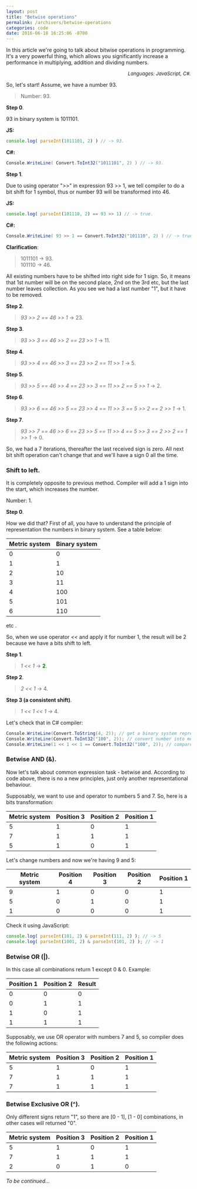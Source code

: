 ```yaml
---
layout: post
title: "Betwise operations"
permalink: /archivers/betwise-operations
categories: code
date: 2016-06-18 16:25:06 -0700
---
```


In this article we're going to talk about bitwise operations in programming. It's a very powerful thing, which allows you significantly increase a performance in multiplying, addition and dividing numbers.

<div align="right" style="font-style:italic;font-size:13px;"> Languages: JavaScript, C#.</div>

So, let's start! Assume, we have a number 93.

> Number: 93.

**Step 0**.

93 in binary system is 1011101.<br/>

**JS:**

```javascript
console.log( parseInt(1011101, 2) ) // -> 93.
```

**C#:**

```cs
Console.WriteLine( Convert.ToInt32("1011101", 2) ) // -> 93.
```

**Step 1**.

Due to using operator ">>" in expression 93 >> 1, we tell compiler to do a bit shift for 1 symbol, thus or number 93 will be transformed into 46.

**JS:**

```javascript
console.log( parseInt(101110, 2) == 93 >> 1) // -> true.
```

**C#:**

```csharp
Console.WriteLine( 93 >> 1 == Convert.ToInt32("101110", 2) ) // -> true.
```

**Clarification**:

> 1011101 -> 93. <br/>
> 101110 -> 46.

<!--more-->

All existing numbers have to be shifted into right side for 1 sign. 
So, it means that 1st number will be on the second place, 2nd on the 3rd etc, but the last number leaves collection. 
As you see we had a last number "1", but it have to be removed.

**Step 2**.

> *93 >> 2 == 46 >> 1* -> 23.

**Step 3**.

> *93 >> 3 == 46 >> 2 == 23 >> 1* -> 11.

**Step 4**.

> *93 >> 4 == 46 >> 3 == 23 >> 2 == 11 >> 1* -> 5.

**Step 5**.

> *93 >> 5 == 46 >> 4 == 23 >> 3 == 11 >> 2 == 5 >> 1* -> 2.

**Step 6**.

> *93 >> 6 == 46 >> 5 == 23 >> 4 == 11 >> 3 == 5 >> 2 == 2 >> 1* -> 1.

**Step 7**.

> *93 >> 7 == 46 >> 6 == 23 >> 5 == 11 >> 4 == 5 >> 3 == 2 >> 2 == 1 >> 1* -> 0.

So, we had a 7 iterations, thereafter the last received sign is zero. All next bit shift operation can't change that and we'll have a sign 0 all the time.

### Shift to left.

It is completely opposite to previous method. Compiler will add a 1 sign into the start, which increases the number.

Number: 1.

**Step 0**.

How we did that? First of all, you have to understand the principle of representation the numbers in binary system. See a table below:

Metric system | Binary system
------------ | -------------
0 | 0
1 | 1
2 | 10
3 | 11
4 | 100
5 | 101
6 | 110

etc .

So, when we use operator *<<* and apply it for number 1, the result will be 2 because we have a bits shift to left.

**Step 1**.

> *1 << 1* -> <b style="color:green;">2</b>.

**Step 2**.

> *2 << 1* -> 4.

**Step 3 (a consistent shift)**.

> *1 << 1 << 1* -> 4.

Let's check that in C# compiler:

```cs
Console.WriteLine(Convert.ToString(4, 2)); // get a binary system representation
Console.WriteLine(Convert.ToInt32("100", 2)); // convert number into metric system
Console.WriteLine(1 << 1 << 1 == Convert.ToInt32("100", 2)); // compare results
```

### Betwise AND (&).

Now let's talk about common expression task - betwise and. According to code above, there is no a new principles, just only another representational behaviour.

Supposably, we want to use and operator to numbers 5 and 7. So, here is a bits transformation:

Metric system | Position 3 | Position 2 | Position 1
------------ | ------------ | ------------- | -------------
5 | 1 | 0 | 1
7 | 1 | 1 | 1
5 | 1 | 0 | 1

Let's change numbers and now we're having 9 and 5:

Metric system | Position 4 | Position 3 | Position 2 | Position 1
------------ | ------------ | ------------- | ------------ | -------------
9 | 1 | 0 | 0 | 1
5 | 0 | 1 | 0 | 1
1 | 0 | 0 | 0 | 1

Check it using JavaScript:

```javascript                                                                                                          
console.log( parseInt(101, 2) & parseInt(111, 2) ); // -> 5
console.log( parseInt(1001, 2) & parseInt(101, 2) ); // -> 1
```

### Betwise OR (|).

In this case all combinations return 1 except 0 & 0. Example:

Position 1 | Position 2 | Result
------------ | ------------- | -------------
0 | 0 | 0
0 | 1 | 1
1 | 0 | 1
1 | 1 | 1

Supposably, we use OR operator with numbers 7 and 5, so compiler does the following actions:

Metric system | Position 3 | Position 2 | Position 1
------------ | ------------ | ------------- | -------------
5 | 1 | 0 | 1
7 | 1 | 1 | 1
7 | 1 | 1 | 1

### Betwise Exclusive OR (^).

Only different signs return "1", so there are [0 - 1], [1 - 0] combinations, in other cases will returned "0".

Metric system | Position 3 | Position 2 | Position 1
------------ | ------------ | ------------- | -------------
5 | 1 | 0 | 1
7 | 1 | 1 | 1
2 | 0 | 1 | 0

*To be continued...*
